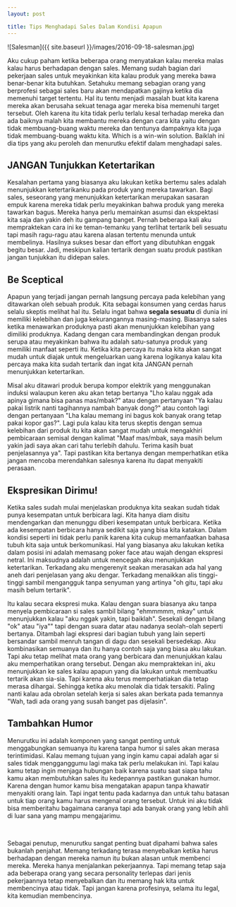 ```yaml
---
layout: post

title: Tips Menghadapi Sales Dalam Kondisi Apapun
---
```


![Salesman]({{ site.baseurl }}/images/2016-09-18-salesman.jpg)

Aku cukup paham ketika beberapa orang menyatakan kalau mereka malas kalau harus
berhadapan dengan sales. Memang sudah bagian dari pekerjaan sales untuk
meyakinkan kita kalau produk yang mereka bawa benar-benar kita butuhkan.
Setahuku memang sebagian orang yang berprofesi sebagai sales baru akan
mendapatkan gajinya ketika dia memenuhi target tertentu. Hal itu tentu menjadi
masalah buat kita karena mereka akan berusaha sekuat tenaga agar mereka bisa
memenuhi target tersebut. Oleh karena itu kita tidak perlu terlalu kesal
terhadap mereka dan ada baiknya malah kita membantu mereka dengan cara kita
yaitu dengan tidak membuang-buang waktu mereka dan tentunya dampaknya kita juga
tidak membuang-buang waktu kita. Which is a win-win solution. Baiklah ini dia
tips yang aku peroleh dan menurutku efektif dalam menghadapi sales.
<!--more-->

## JANGAN Tunjukkan Ketertarikan

Kesalahan pertama yang biasanya aku lakukan ketika bertemu sales adalah
menunjukkan ketertarikanku pada produk yang mereka tawarkan. Bagi sales,
seseorang yang menunjukkan ketertarikan merupakan sasaran empuk karena mereka
tidak perlu meyakinkan bahwa produk yang mereka tawarkan bagus. Mereka hanya
perlu memainkan asumsi dan ekspektasi kita saja dan yakin deh itu gampang
banget. Pernah beberapa kali aku mempraktekan cara ini ke teman-temanku yang
terlihat tertarik beli sesuatu tapi masih ragu-ragu atau karena alasan tertentu
menunda untuk membelinya. Hasilnya sukses besar dan effort yang dibutuhkan
enggak begitu besar. Jadi, meskipun kalian tertarik dengan suatu produk pastikan
jangan tunjukkan itu didepan sales.

## Be Sceptical

Apapun yang terjadi jangan pernah langsung percaya pada kelebihan yang
ditawarkan oleh sebuah produk. Kita sebagai konsumen yang cerdas harus selalu
skeptis melihat hal itu. Selalu ingat bahwa **segala sesuatu** di dunia ini
memiliki kelebihan dan juga kekurangannya masing-masing. Biasanya sales ketika
menawarkan produknya pasti akan menunjukkan kelebihan yang dimiliki produknya.
Kadang dengan cara membandingkan dengan produk serupa atau meyakinkan bahwa itu
adalah satu-satunya produk yang memiliki manfaat seperti itu. Ketika kita
percaya itu maka kita akan sangat mudah untuk diajak untuk mengeluarkan uang
karena logikanya kalau kita percaya maka kita sudah tertarik dan ingat kita
JANGAN pernah menunjukkan ketertarikan.

Misal aku ditawari produk berupa kompor elektrik yang menggunakan induksi
walaupun keren aku akan tetap bertanya "Lho kalau nggak ada apinya gimana bisa
panas mas/mbak?" atau dengan pertanyaan "Ya kalau pakai listrik nanti tagihannya
nambah banyak dong?" atau contoh lagi dengan pertanyaan "Lha kalau memang ini
bagus kok banyak orang tetap pakai kopor gas?". Lagi pula kalau kita terus
skeptis dengan semua kelebihan dari produk itu kita akan sangat mudah untuk
mengakhiri pembicaraan semisal dengan kalimat "Maaf mas/mbak, saya masih belum
yakin jadi saya akan cari tahu terlebih dahulu. Terima kasih buat penjelasannya
ya". Tapi pastikan kita bertanya dengan memperhatikan etika jangan mencoba
merendahkan salesnya karena itu dapat menyakiti perasaan.

## Ekspresikan Dirimu!

Ketika sales sudah mulai menjelaskan produknya kita seakan sudah tidak punya
kesempatan untuk berbicara lagi. Kita hanya diam disitu mendengarkan dan
menunggu diberi kesempatan untuk berbicara. Ketika ada kesempatan berbicara
hanya sedikit saja yang bisa kita katakan. Dalam kondisi seperti ini tidak perlu
panik karena kita cukup memanfaatkan bahasa tubuh kita saja untuk berkomunikasi.
Hal yang biasanya aku lakukan ketika dalam posisi ini adalah memasang poker face
atau wajah dengan ekspresi netral. Ini maksudnya adalah untuk mencegah aku
menunjukkan ketertarikan. Terkadang aku mengerenyit seakan merasakan ada hal
yang aneh dari penjelasan yang aku dengar. Terkadang menaikkan alis
tinggi-tinggi sambil mengangguk tanpa senyuman yang artinya "oh gitu, tapi aku
masih belum tertarik".

Itu kalau secara ekspresi muka. Kalau dengan suara biasanya aku tanpa menyela
pembicaraan si sales sambil bilang "ehmmmmm, mkay" untuk menunjukkan kalau "aku
nggak yakin, tapi baiklah". Sesekali dengan bilang "ok" atau "iya"" tapi dengan
suara datar atau nadanya seolah-olah seperti bertanya. Ditambah lagi ekspresi
dari bagian tubuh yang lain seperti bersandar sambil menruh tangan di dagu dan
sesekali bersedekap. Aku kombinasikan semuanya dan itu hanya contoh saja yang
biasa aku lakukan. Tapi aku tetap melihat mata orang yang berbicara dan
menunjukkan kalau aku memperhatikan orang tersebut. Dengan aku mempraktekan ini,
aku menunjukkan ke sales kalau apapun yang dia lakukan untuk membuatku tertarik
akan sia-sia. Tapi karena aku terus memperhatiakan dia tetap merasa dihargai.
Sehingga ketika aku menolak dia tidak tersakiti. Paling nanti kalau ada obrolan
setelah kerja si sales akan berkata pada temannya "Wah, tadi ada orang yang
susah banget pas dijelasin".

## Tambahkan Humor

Menurutku ini adalah komponen yang sangat penting untuk menggabungkan semuanya
itu karena tanpa humor si sales akan merasa terintimidasi. Kalau memang tujuan
yang ingin kamu capai adalah agar si sales tidak mengganggumu lagi maka tak
perlu melakukan ini. Tapi kalau kamu tetap ingin menjaga hubungan baik karena
suatu saat siapa tahu kamu akan membutuhkan sales itu kedepannya pastikan
gunakan humor. Karena dengan humor kamu bisa mengatakan apapun tanpa khawatir
menyakiti orang lain. Tapi ingat tentu pada kadarnya dan untuk tahu batasan
untuk tiap orang kamu harus mengenal orang tersebut. Untuk ini aku tidak bisa
memberitahu bagaimana caranya tapi ada banyak orang yang lebih ahli di luar sana
yang mampu mengajarimu.

&nbsp;

Sebagai penutup, menurutku sangat penting buat dipahami bahwa sales bukanlah
penjahat. Memang terkadang terasa menyebalkan ketika harus berhadapan dengan
mereka namun itu bukan alasan untuk membenci mereka. Mereka hanya menjalankan
pekerjaannya. Tapi memang tetap saja ada beberapa orang yang secara personality
terlepas dari jenis pekerjaannya tetap menyebalkan dan itu memang hak kita untuk
membencinya atau tidak. Tapi jangan karena profesinya, selama itu legal, kita
kemudian membencinya.
